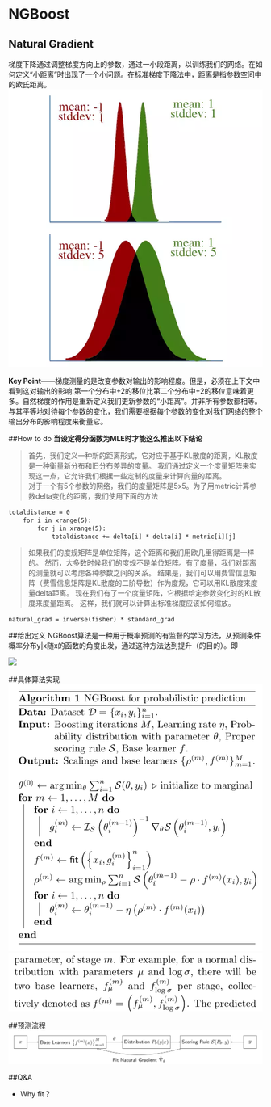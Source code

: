 # NGBoost
<!--<script type="text/javascript" src="http://cdn.mathjax.org/mathjax/latest/MathJax.js?config=default"></script> -->
## Natural Gradient

梯度下降通过调整梯度方向上的参数，通过一小段距离，以训练我们的网络。在如何定义“小距离”时出现了一个小问题。在标准梯度下降法中，距离是指参数空间中的欧氏距离。
![two_gauss_distribution](https://github.com/delovels/de-wiki/raw/master/resource/picture/%E4%B8%A4%E5%AF%B9%E9%AB%98%E6%96%AF%E5%88%86%E5%B8%83.png)

**Key Point**——梯度测量的是改变参数对输出的影响程度。但是，必须在上下文中看到这对输出的影响:第一个分布中+2的移位比第二个分布中+2的移位意味着更多。自然梯度的作用是重新定义我们更新参数的“小距离”。并非所有参数都相等。与其平等地对待每个参数的变化，我们需要根据每个参数的变化对我们网络的整个输出分布的影响程度来衡量它。

##How to do
**当设定得分函数为MLE时才能这么推出以下结论**
>首先，我们定义一种新的距离形式，它对应于基于KL散度的距离，KL散度是一种衡量新分布和旧分布差异的度量。
我们通过定义一个度量矩阵来实现这一点，它允许我们根据一些定制的度量来计算向量的距离。    
对于一个有5个参数的网络，我们的度量矩阵是5x5。为了用metric计算参数delta变化的距离，我们使用下面的方法
```
totaldistance = 0  
    for i in xrange(5):  
        for j in xrange(5):
            totaldistance += delta[i] * delta[i] * metric[i][j]
```
>如果我们的度规矩阵是单位矩阵，这个距离和我们用欧几里得距离是一样的。
然而，大多数时候我们的度规不是单位矩阵。有了度量，我们对距离的测量就可以考虑各种参数之间的关系。
结果是，我们可以用费雪信息矩阵（费雪信息矩阵是KL散度的二阶导数）作为度规，它可以用KL散度来度量delta距离。
现在我们有了一个度量矩阵，它根据给定参数变化时的KL散度来度量距离。
这样，我们就可以计算出标准梯度应该如何缩放。
```
natural_grad = inverse(fisher) * standard_grad  
```

##给出定义
NGBoost算法是一种用于概率预测的有监督的学习方法，从预测条件概率分布y|x随x的函数的角度出发，通过这种方法达到提升（的目的）。即

<img src="http://chart.googleapis.com/chart?cht=tx&chl=\Large P_{\theta }\left (y|x \right ) = f_{\theta }\left ( x\right )" style="border:none;">


##具体算法实现
![algorithm_implementation1](https://github.com/delovels/de-wiki/raw/master/resource/picture/%E7%AE%97%E6%B3%95%E5%AE%9E%E7%8E%B01.png)
![algorithm_implementation2](https://github.com/delovels/de-wiki/raw/master/resource/picture/%E7%AE%97%E6%B3%95%E5%AE%9E%E7%8E%B02.png)

##预测流程
![预测流程](https://github.com/delovels/de-wiki/raw/master/resource/picture/%E9%A2%84%E6%B5%8B%E6%B5%81%E7%A8%8B.png)

##Q&A
* Why fit？
